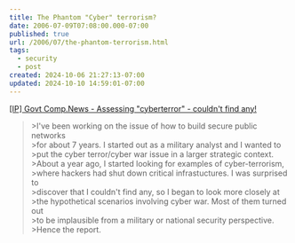 ```yaml
---
title: The Phantom "Cyber" terrorism?
date: 2006-07-09T07:08:00.000-07:00
published: true
url: /2006/07/the-phantom-terrorism.html
tags:
  - security
  - post
created: 2024-10-06 21:27:13-07:00
updated: 2024-10-10 14:59:01-07:00
---
```


[\[IP\] Govt Comp.News - Assessing "cyberterror" - couldn't find any!](https://www.interesting-people.org/archives/interesting-people/200303/msg00204.html "[IP] Govt Comp.News - Assessing ")  
  

>   
> \>I've been working on the issue of how to build secure public networks  
> \>for about 7 years. I started out as a military analyst and I wanted to  
> \>put the cyber terror/cyber war issue in a larger strategic context.  
> \>About a year ago, I started looking for examples of cyber-terrorism,  
> \>where hackers had shut down critical infrastuctures. I was surprised to  
> \>discover that I couldn't find any, so I began to look more closely at  
> \>the hypothetical scenarios involving cyber war. Most of them turned out  
> \>to be implausible from a military or national security perspective.  
> \>Hence the report.